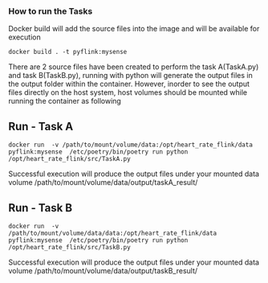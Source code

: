 ### How to run the Tasks
Docker build will add the source files into the image and will be available for execution
```
docker build . -t pyflink:mysense
```

There are 2 source files have been created to perform the task A(TaskA.py) and task B(TaskB.py), running with python will generate the output files in the output folder within the container.
However, inorder to see the output files directly on the host system, host volumes should be mounted while running the container as following

## Run - Task A
```
docker run  -v /path/to/mount/volume/data:/opt/heart_rate_flink/data pyflink:mysense  /etc/poetry/bin/poetry run python /opt/heart_rate_flink/src/TaskA.py
```
Successful execution will produce the output files under your mounted data volume
/path/to/mount/volume/data/output/taskA_result/

## Run - Task B
```
docker run  -v /path/to/mount/volume/data/data:/opt/heart_rate_flink/data  pyflink:mysense  /etc/poetry/bin/poetry run python /opt/heart_rate_flink/src/TaskB.py
```
Successful execution will produce the output files under your mounted data volume
/path/to/mount/volume/data/output/taskB_result/
